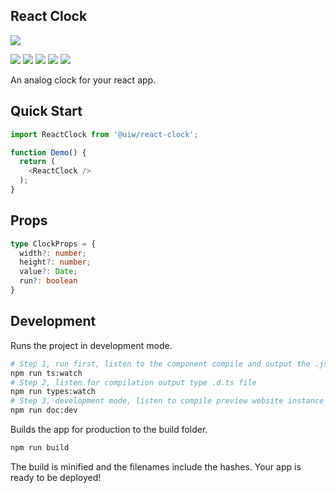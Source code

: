 <p align="center">
  <h2>React Clock</h2>
  <a href="https://uiwjs.github.io/react-clock">
    <img src="https://user-images.githubusercontent.com/1680273/99911627-b3040f80-2d30-11eb-9c48-669f1745f348.png">
  </a>
</p>

<!--dividing-->
[![](https://img.shields.io/github/issues/uiwjs/react-clock.svg)](https://github.com/uiwjs/react-clock/issues)
[![](https://img.shields.io/github/forks/uiwjs/react-clock.svg)](https://github.com/uiwjs/react-clock/network)
[![](https://img.shields.io/github/stars/uiwjs/react-clock.svg)](https://github.com/uiwjs/react-clock/stargazers)
[![](https://img.shields.io/github/release/uiwjs/react-clock)](https://github.com/uiwjs/react-clock/releases)
[![](https://img.shields.io/npm/v/@uiw/react-clock.svg)](https://www.npmjs.com/package/@uiw/react-clock)

An analog clock for your react app.

## Quick Start

```js
import ReactClock from '@uiw/react-clock';

function Demo() {
  return (
    <ReactClock />
  );
}
```

## Props

```typescript
type ClockProps = {
  width?: number;
  height?: number;
  value?: Date;
  run?: boolean
}
```

## Development

Runs the project in development mode.  

```bash
# Step 1, run first, listen to the component compile and output the .js file
npm run ts:watch
# Step 2, listen for compilation output type .d.ts file
npm run types:watch
# Step 3, development mode, listen to compile preview website instance
npm run doc:dev
```

Builds the app for production to the build folder.

```bash
npm run build
```

The build is minified and the filenames include the hashes.
Your app is ready to be deployed!

